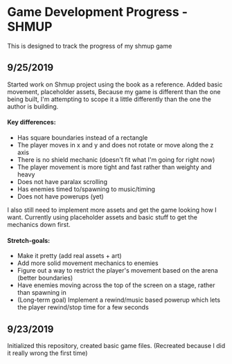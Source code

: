 # Game Development Progress - SHMUP 

This is designed to track the progress of my shmup game  

## 9/25/2019

Started work on Shmup project using the book as a reference. Added basic movement, placeholder assets, 
Because my game is different than the one being built,
I'm attempting to scope it a little differently than the one the author is building. 

#### Key differences: 
* Has square boundaries instead of a rectangle
* The player moves in x and y and does not rotate or move along the z axis
* There is no shield mechanic (doesn't fit what I'm going for right now)
* The player movement is more tight and fast rather than weighty and heavy 
* Does not have paralax scrolling
* Has enemies timed to/spawning to music/timing
* Does not have powerups (yet)

I also still need to implement more assets and get the game looking how I want. Currently using placeholder assets and basic stuff to get the mechanics down first.
#### Stretch-goals: 
* Make it pretty (add real assets + art)
* Add more solid movement mechanics to enemies 
* Figure out a way to restrict the player's movement based on the arena (better boundaries) 
* Have enemies moving across the top of the screen on a stage, rather than spawning in
* (Long-term goal) Implement a rewind/music based powerup which lets the player rewind/stop time for a few seconds 


## 9/23/2019

Initialized this repository, created basic game files. (Recreated because I did it really wrong the first time)
